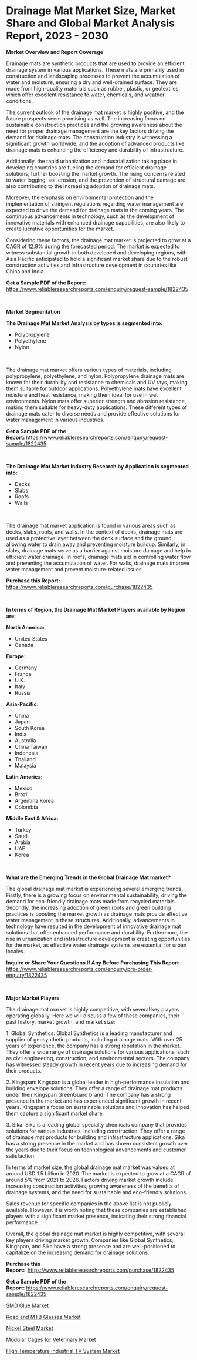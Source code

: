 <p><h1>Drainage Mat Market Size, Market Share and Global Market Analysis Report, 2023 - 2030</h1></p><p><strong>Market Overview and Report Coverage</strong></p>
<p><p>Drainage mats are synthetic products that are used to provide an efficient drainage system in various applications. These mats are primarily used in construction and landscaping processes to prevent the accumulation of water and moisture, ensuring a dry and well-drained surface. They are made from high-quality materials such as rubber, plastic, or geotextiles, which offer excellent resistance to water, chemicals, and weather conditions.</p><p>The current outlook of the drainage mat market is highly positive, and the future prospects seem promising as well. The increasing focus on sustainable construction practices and the growing awareness about the need for proper drainage management are the key factors driving the demand for drainage mats. The construction industry is witnessing a significant growth worldwide, and the adoption of advanced products like drainage mats is enhancing the efficiency and durability of infrastructure.</p><p>Additionally, the rapid urbanization and industrialization taking place in developing countries are fueling the demand for efficient drainage solutions, further boosting the market growth. The rising concerns related to water logging, soil erosion, and the prevention of structural damage are also contributing to the increasing adoption of drainage mats.</p><p>Moreover, the emphasis on environmental protection and the implementation of stringent regulations regarding water management are expected to drive the demand for drainage mats in the coming years. The continuous advancements in technology, such as the development of innovative materials with enhanced drainage capabilities, are also likely to create lucrative opportunities for the market.</p><p>Considering these factors, the drainage mat market is projected to grow at a CAGR of 12.9% during the forecasted period. The market is expected to witness substantial growth in both developed and developing regions, with Asia Pacific anticipated to hold a significant market share due to the robust construction activities and infrastructure development in countries like China and India.</p></p>
<p><strong>Get a Sample PDF of the Report:</strong> <a href="https://www.reliableresearchreports.com/enquiry/request-sample/1822435">https://www.reliableresearchreports.com/enquiry/request-sample/1822435</a></p>
<p>&nbsp;</p>
<p><strong>Market Segmentation</strong></p>
<p><strong>The Drainage Mat Market Analysis by types is segmented into:</strong></p>
<p><ul><li>Polypropylene</li><li>Polyethylene</li><li>Nylon</li></ul></p>
<p>&nbsp;</p>
<p><p>The drainage mat market offers various types of materials, including polypropylene, polyethylene, and nylon. Polypropylene drainage mats are known for their durability and resistance to chemicals and UV rays, making them suitable for outdoor applications. Polyethylene mats have excellent moisture and heat resistance, making them ideal for use in wet environments. Nylon mats offer superior strength and abrasion resistance, making them suitable for heavy-duty applications. These different types of drainage mats cater to diverse needs and provide effective solutions for water management in various industries.</p></p>
<p><strong>Get a Sample PDF of the Report:</strong>&nbsp;<a href="https://www.reliableresearchreports.com/enquiry/request-sample/1822435">https://www.reliableresearchreports.com/enquiry/request-sample/1822435</a></p>
<p>&nbsp;</p>
<p><strong>The Drainage Mat Market Industry Research by Application is segmented into:</strong></p>
<p><ul><li>Decks</li><li>Slabs</li><li>Roofs</li><li>Walls</li></ul></p>
<p>&nbsp;</p>
<p><p>The drainage mat market application is found in various areas such as decks, slabs, roofs, and walls. In the context of decks, drainage mats are used as a protective layer between the deck surface and the ground, allowing water to drain away and preventing moisture buildup. Similarly, in slabs, drainage mats serve as a barrier against moisture damage and help in efficient water drainage. In roofs, drainage mats aid in controlling water flow and preventing the accumulation of water. For walls, drainage mats improve water management and prevent moisture-related issues.</p></p>
<p><strong>Purchase this Report:</strong>&nbsp; <a href="https://www.reliableresearchreports.com/purchase/1822435">https://www.reliableresearchreports.com/purchase/1822435</a></p>
<p>&nbsp;</p>
<p><strong>In terms of Region, the Drainage Mat Market Players available by Region are:</strong></p>
<p>
    <p> <strong> North America: </strong>
        <ul>
            <li>United States</li>
            <li>Canada</li>
        </ul>
        </p> 
    <p> <strong> Europe: </strong>
        <ul>
            <li>Germany</li>
            <li>France</li>
            <li>U.K.</li>
            <li>Italy</li>
            <li>Russia</li>
        </ul>
        </p> 
    <p> <strong> Asia-Pacific: </strong>
        <ul>
            <li>China</li>
            <li>Japan</li>
            <li>South Korea</li>
            <li>India</li>
            <li>Australia</li>
            <li>China Taiwan</li>
            <li>Indonesia</li>
            <li>Thailand</li>
            <li>Malaysia</li>
        </ul>
        </p> 
    <p> <strong> Latin America: </strong>
        <ul>
            <li>Mexico</li>
            <li>Brazil</li>
            <li>Argentina Korea</li>
            <li>Colombia</li>
        </ul>
        </p> 
    <p> <strong> Middle East & Africa: </strong>
        <ul>
            <li>Turkey</li>
            <li>Saudi</li>
            <li>Arabia</li>
            <li>UAE</li>
            <li>Korea</li>
        </ul>
    </p>
    </p>
<p>&nbsp;</p>
<p><strong>What are the Emerging Trends in the Global Drainage Mat market?</strong></p>
<p><p>The global drainage mat market is experiencing several emerging trends. Firstly, there is a growing focus on environmental sustainability, driving the demand for eco-friendly drainage mats made from recycled materials. Secondly, the increasing adoption of green roofs and green building practices is boosting the market growth as drainage mats provide effective water management in these structures. Additionally, advancements in technology have resulted in the development of innovative drainage mat solutions that offer enhanced performance and durability. Furthermore, the rise in urbanization and infrastructure development is creating opportunities for the market, as effective water drainage systems are essential for urban locales.</p></p>
<p><strong>Inquire or Share Your Questions If Any Before Purchasing This Report</strong>- <a href="https://www.reliableresearchreports.com/enquiry/pre-order-enquiry/1822435">https://www.reliableresearchreports.com/enquiry/pre-order-enquiry/1822435</a></p>
<p>&nbsp;</p>
<p><strong>Major Market Players</strong></p>
<p><p>The drainage mat market is highly competitive, with several key players operating globally. Here we will discuss a few of these companies, their past history, market growth, and market size:</p><p>1. Global Synthetics: Global Synthetics is a leading manufacturer and supplier of geosynthetic products, including drainage mats. With over 25 years of experience, the company has a strong reputation in the market. They offer a wide range of drainage solutions for various applications, such as civil engineering, construction, and environmental sectors. The company has witnessed steady growth in recent years due to increasing demand for their products.</p><p>2. Kingspan: Kingspan is a global leader in high-performance insulation and building envelope solutions. They offer a range of drainage mat products under their Kingspan GreenGuard brand. The company has a strong presence in the market and has experienced significant growth in recent years. Kingspan's focus on sustainable solutions and innovation has helped them capture a significant market share.</p><p>3. Sika: Sika is a leading global specialty chemicals company that provides solutions for various industries, including construction. They offer a range of drainage mat products for building and infrastructure applications. Sika has a strong presence in the market and has shown consistent growth over the years due to their focus on technological advancements and customer satisfaction.</p><p>In terms of market size, the global drainage mat market was valued at around USD 1.5 billion in 2020. The market is expected to grow at a CAGR of around 5% from 2021 to 2026. Factors driving market growth include increasing construction activities, growing awareness of the benefits of drainage systems, and the need for sustainable and eco-friendly solutions.</p><p>Sales revenue for specific companies in the above list is not publicly available. However, it is worth noting that these companies are established players with a significant market presence, indicating their strong financial performance.</p><p>Overall, the global drainage mat market is highly competitive, with several key players driving market growth. Companies like Global Synthetics, Kingspan, and Sika have a strong presence and are well-positioned to capitalize on the increasing demand for drainage solutions.</p></p>
<p><strong>Purchase this Report:</strong>&nbsp;&nbsp;<a href="https://www.reliableresearchreports.com/purchase/1822435">https://www.reliableresearchreports.com/purchase/1822435</a></p>
<p></p>
<p><strong>Get a Sample PDF of the Report:</strong>&nbsp;<a href="https://www.reliableresearchreports.com/enquiry/request-sample/1822435">https://www.reliableresearchreports.com/enquiry/request-sample/1822435</a></p>
<p><p><a href="https://github.com/ruslanpoljakovrd177/Market-Research-Report-List-1/blob/main/smd-glue-market.md">SMD Glue Market</a></p><p><a href="https://medium.com/@linabernier/road-and-mtb-glasses-market-trends-and-market-analysis-forecasted-for-period-2023-2030-a1fefa3b1931">Road and MTB Glasses Market</a></p><p><a href="https://github.com/gulaimolin/Market-Research-Report-List-1/blob/main/nickel-steel-market.md">Nickel Steel Market</a></p><p><a href="https://medium.com/@joycelucas56/modular-cages-for-veterinary-market-insight-market-trends-growth-forecasted-from-2023-to-2030-e4c7a9f7936d">Modular Cages for Veterinary Market</a></p><p><a href="https://medium.com/@emilywest91/analyzing-high-temperature-industrial-tv-system-market-global-industry-perspective-and-forecast-f3faeee2480c">High Temperature Industrial TV System Market</a></p></p>